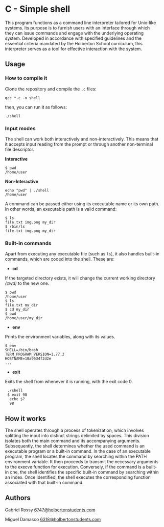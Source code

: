 # C - Simple shell


This program functions as a command line interpreter tailored for Unix-like systems. Its purpose is to furnish users with an interface through which they can issue commands and engage with the underlying operating system. Developed in accordance with specified guidelines and the essential criteria mandated by the Holberton School curriculum, this interpreter serves as a tool for effective interaction with the system.

## Usage

### How to compile it
Clone the repository and compile the `.c` files:
```
gcc *.c -o shell
```
then, you can run it as follows:
```
./shell
```

### Input modes
The shell can work both interactively and non-interactively. This means that it accepts input reading from the prompt or through another non-terminal file descriptor.

**Interactive**
```
$ pwd
/home/user
```
**Non-Interactive**
```
echo "pwd" | ./shell
/home/user
```
A command can be passed either using its executable name or its own path. In other words, an executable path is a valid command:
```
$ ls
file.txt img.png my_dir
$ /bin/ls
file.txt img.png my_dir
```
### Built-in commands
Apart from executing any executable file (such as `ls`), it also handles built-in commands, which are coded into the shell. These are:

- **cd**

If the targeted directory exists, it will change the current working directory *(cwd)* to the new one.
```
$ pwd
/home/user
$ ls
file.txt my_dir
$ cd my_dir
$ pwd
/home/user/my_dir
```

- **env**

Prints the environment variables, along with its values.
```
$ env
SHELL=/bin/bash
TERM_PROGRAM_VERSION=1.77.3
HOSTNAME=10a9634f2d2e
...
```
- **exit**

Exits the shell from whenever it is running, with the exit code 0.
```
 ./shell
 $ exit 98
  echo $?
  98
  ```

## How it works



The shell operates through a process of tokenization, which involves splitting the input into distinct strings delimited by spaces. This division isolates both the main command and its accompanying arguments. Subsequently, the shell determines whether the used command is an executable program or a built-in command. In the case of an executable program, the shell locates the command by searching within the PATH environment variable. It then proceeds to transmit the necessary arguments to the execve function for execution. Conversely, if the command is a built-in one, the shell identifies the specific built-in command by searching within an index. Once identified, the shell executes the corresponding function associated with that built-in command.


## Authors

Gabriel Rossy <6747@holbertonstudents.com>

Miguel Damasco <6318@holbertonstudents.com>